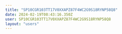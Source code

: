 ```yaml
---
title: "SP10CGR103TT17V0XXAPZ87F4WC2G9S18RYNP58Q8"
date: 2024-02-19T08:43:16.350Z
user: SP10CGR103TT17V0XXAPZ87F4WC2G9S18RYNP58Q8
layout: "users"
---
```

    